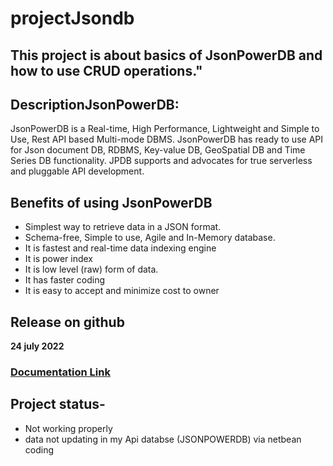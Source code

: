 # projectJsondb
## This project is about basics of JsonPowerDB and how to use CRUD operations."
## DescriptionJsonPowerDB: 
JsonPowerDB is a Real-time, High Performance, Lightweight and Simple to Use, Rest API based Multi-mode DBMS. JsonPowerDB has ready to use API for Json document DB, RDBMS, Key-value DB, GeoSpatial DB and Time Series DB functionality. JPDB supports and advocates for true serverless and pluggable API development.
## Benefits of using JsonPowerDB
- Simplest way to retrieve data in a JSON format.
- Schema-free, Simple to use, Agile and In-Memory database.
- It is  fastest and real-time data indexing engine
- It is power index
- It is low level (raw) form of data.
- It has faster coding
- It is easy to accept and minimize cost to owner
## Release on github
**24 july 2022**
### [Documentation Link](http://login2explore.com/jpdb/docs.html)
## Project status-
- Not working properly
- data not updating in my Api databse (JSONPOWERDB) via netbean coding 
